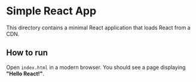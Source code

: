 # Simple React App

This directory contains a minimal React application that loads React from a CDN.

## How to run

Open `index.html` in a modern browser. You should see a page displaying **"Hello React!"**.
